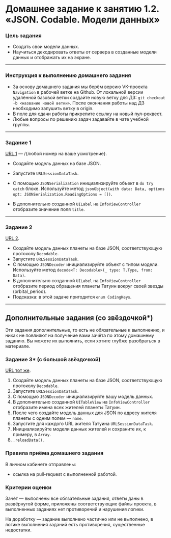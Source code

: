 # Домашнее задание к занятию 1.2. «JSON. Codable. Модели данных»

### Цель задания

- Создать свои модели данных.
- Научиться декодировать ответы от сервера в созданные модели данных и отображать их на экране.

------

### Инструкция к выполнению домашнего задания

* За основу домашнего задания мы берём версию VK-проекта `Navigation` в рабочей ветке на Github. 
От локальной версии удалённой базовой ветки создайте новую ветку для ДЗ: `git checkout -b <название новой ветки>`. 
После окончания работы над ДЗ необходимо запушить ветку в origin.
* В поле для сдачи работы прикрепите ссылку на новый пул-реквест.
* Любые вопросы по решению задач задавайте в чате учебной группы.

---

### Задание 1

[URL 1](https://jsonplaceholder.typicode.com/todos/) — /{любой номер на ваше усмотрение}.

- Создайте модель данных на базе JSON.
- Запустите `URLSessionDataTask`. 
- С помощью `JSONSerialization` инициализируйте объект в `do try catch` блоке. Используйте метод `jsonObject(with data: Data, options opt: JSONSerialization.ReadingOptions = [])`.

- В дополнительно созданной `UILabel` на `InfoViewController` отобразите значение поля `title`.

---

### Задание 2

[URL 2](https://swapi.dev/api/planets/1).

- Создайте модель данных планеты на базе JSON, соответствующую протоколу `Decodable`. 
- Запустите `URLSessionDataTask`. 
- С помощью `JSONDecoder` инициализируйте объект с типом модели. Используйте метод `decode<T: Decodable>(_ type: T.Type, from: Data)`.
- В дополнительно созданной `UILabel` на `InfoViewController` отобразите период обращения планеты Татуин вокруг своей звезды (orbital_period).
- Подсказка: в этой задаче пригодится `enum CodingKeys`.

---

## Дополнительные задания (со звёздочкой*)

Эти задания дополнительные, то есть не обязательные к выполнению, и никак не повлияют на получение вами зачёта по этому домашнему заданию. Вы можете их выполнить, если хотите глубже разобраться в материале.

### Задание 3* (с большой звёздочкой)

[URL тот же](https://swapi.dev/api/planets/1).

1. Создайте модель данных планеты на базе JSON, соответствующую протоколу `Decodable`. 
2. Запустите `URLSessionDataTask`. 
3. С помощью `JSONDecoder` инициализируйте вашу модель данных.
4. В дополнительно созданной `UITableView` на `InfoViewController` отобразите имена всех жителей планеты Татуин.
5. После чего создайте модель данных для JSON по адресу жителя планеты с одним полем — `name`. 
6. Запустите для каждого URL жителя Татуина `URLSessionDataTask`.
7. Инициализируйте модели данных жителей и сохраните их, к примеру, в `Array`. 
8. `.reloadData()`.


### Правила приёма домашнего задания

В личном кабинете отправлены:

- ссылка на pull-request с выполненной работой.

### Критерии оценки

Зачёт — выполнены все обязательные задания, ответы даны в развёрнутой форме, приложены соответствующие файлы проекта, в выполненных заданиях нет противоречий и нарушения логики.

На доработку — задание выполнено частично или не выполнено, в логике выполнения заданий есть противоречия, существенные недостатки.
